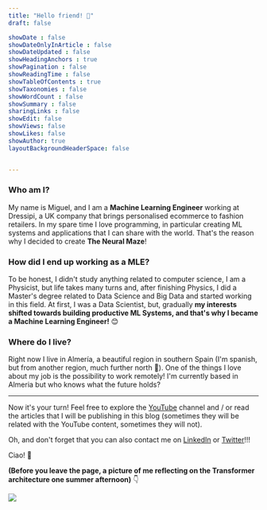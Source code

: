```yaml
---
title: "Hello friend! 👋"
draft: false

showDate : false
showDateOnlyInArticle : false
showDateUpdated : false
showHeadingAnchors : true
showPagination : false
showReadingTime : false
showTableOfContents : true
showTaxonomies : false 
showWordCount : false
showSummary : false
sharingLinks : false
showEdit: false
showViews: false
showLikes: false
showAuthor: true
layoutBackgroundHeaderSpace: false


---
```


### Who am I?

My name is Miguel, and I am a **Machine Learning Engineer** working at Dressipi, a UK company that brings personalised 
ecommerce to fashion retailers. In my spare time I love programming, in particular creating ML systems and applications 
that I can share with the world. That's the reason why I decided to create **The Neural Maze**!


### How did I end up working as a MLE?

To be honest, I didn't study anything related to computer science, I am a Physicist, but life takes many turns and, 
after finishing Physics, I did a Master's degree related to Data Science and Big Data and started working in this field.
At first, I was a Data Scientist, but, gradually **my interests shifted towards building productive ML Systems, and that's
why I became a Machine Learning Engineer!** 😊

### Where do I live?

Right now I live in Almería, a beautiful region in southern Spain (I'm spanish, but from another region, much further 
north 🥶). One of the things I love about my job is the possibility to work remotely! I'm currently based in Almeria 
but who knows what the future holds?

---

Now it's your turn! Feel free to explore the [YouTube](https://www.youtube.com/channel/UCaixkLsW_TWWe_0yZNmvPaw) 
channel and / or read the articles that I will be publishing in this blog (sometimes they will be related with the YouTube content, sometimes they will not). 

Oh, and don't forget that you can also contact me on [LinkedIn](https://www.linkedin.com/in/moteropedrido/) or [Twitter](https://twitter.com/MTrofficus)!!!

Ciao! 👋

**(Before you leave the page, a picture of me reflecting on the Transformer architecture one summer afternoon)** 👇


![](image.jpeg)